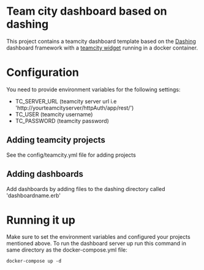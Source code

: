 # Team city dashboard based on dashing

This project contains a teamcity dashboard template based on the [Dashing](http://dashing.io/) dashboard framework with a [teamcity widget](https://gist.github.com/makepanic/a87e96dfd21583b96eb3#file-team_city-html) running in a docker container.    

# Configuration

You need to provide environment variables for the following settings:
* TC_SERVER_URL (teamcity server url i.e 'http://yourteamcityserver/httpAuth/app/rest/')
* TC_USER (teamcity username)
* TC_PASSWORD (teamcity password)

## Adding teamcity projects
See the config/teamcity.yml file for adding projects

## Adding dashboards
Add dashboards by adding files to the dashing directory called 'dashboardname.erb'

# Running it up

Make sure to set the environment variables and configured your projects mentioned above.  To run the dashboard server up run this command in same directory as the docker-compose.yml file:

```
docker-compose up -d
```
